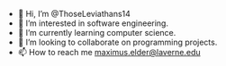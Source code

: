 - 👋 Hi, I’m @ThoseLeviathans14
- 👀 I’m interested in software engineering.
- 🌱 I’m currently learning computer science.
- 💞️ I’m looking to collaborate on programming projects.
- 📫 How to reach me maximus.elder@laverne.edu

<!---
ThoseLeviathans14/ThoseLeviathans14 is a ✨ special ✨ repository because its `README.md` (this file) appears on your GitHub profile.
You can click the Preview link to take a look at your changes.
--->
